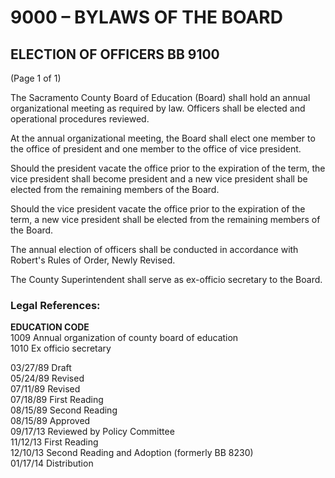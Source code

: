 <!-- Page 1 -->
# 9000 – BYLAWS OF THE BOARD

## ELECTION OF OFFICERS BB 9100
(Page 1 of 1)

The Sacramento County Board of Education (Board) shall hold an annual organizational meeting as required by law. Officers shall be elected and operational procedures reviewed.

At the annual organizational meeting, the Board shall elect one member to the office of president and one member to the office of vice president.

Should the president vacate the office prior to the expiration of the term, the vice president shall become president and a new vice president shall be elected from the remaining members of the Board.

Should the vice president vacate the office prior to the expiration of the term, a new vice president shall be elected from the remaining members of the Board.

The annual election of officers shall be conducted in accordance with Robert's Rules of Order, Newly Revised.

The County Superintendent shall serve as ex-officio secretary to the Board.

### Legal References:

**EDUCATION CODE**  
1009 Annual organization of county board of education  
1010 Ex officio secretary  

03/27/89 Draft  
05/24/89 Revised  
07/11/89 Revised  
07/18/89 First Reading  
08/15/89 Second Reading  
08/15/89 Approved  
09/17/13 Reviewed by Policy Committee  
11/12/13 First Reading  
12/10/13 Second Reading and Adoption (formerly BB 8230)  
01/17/14 Distribution  

